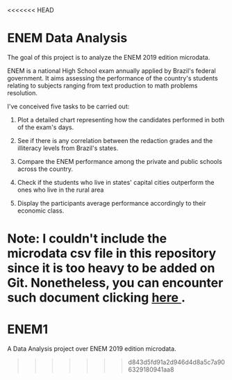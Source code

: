 <<<<<<< HEAD
# ENEM Data Analysis

The goal of this project is to analyze the ENEM 2019 edition microdata.

ENEM is a national High School exam annually applied by Brazil's federal government. It aims assessing the performance of the country's students relating to subjects ranging from text production to math problems resolution.

I've conceived five tasks to be carried out:

1) Plot a detailed chart representing how the candidates performed in both of the exam's days.

2) See if there is any correlation between the redaction grades and the illiteracy levels from Brazil's states.

3) Compare the ENEM performance among the private and public schools across the country.

4) Check if the students who live in states' capital cities outperform the ones who live in the rural area

5) Display the participants average performance accordingly to their economic class.

Note: I couldn't include the microdata csv file in this repository since it is too heavy to be added on Git. Nonetheless, you can encounter such document clicking <a href = 'https://www.gov.br/inep/pt-br/acesso-a-informacao/dados-abertos/microdados/enem'> here </a>.
=======
# ENEM1
A Data Analysis project over ENEM 2019 edition microdata.
>>>>>>> d843d5fd91a2d946d4d8a5c7a906329180941aa8
